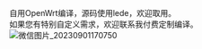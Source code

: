 自用OpenWrt编译，源码使用lede，欢迎取用。<br>
如果您有特别自定义需求，欢迎联系我付费定制编译。<br>
![微信图片_20230901170750](https://github.com/fairok/OpenWrt-fireware/assets/3854995/3fd54d63-297c-45d3-a62e-b72e46cb585a)
